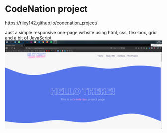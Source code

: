 # CodeNation project

https://riley142.github.io/codenation_project/

Just a simple responsive one-page website using html, css, flex-box, grid and a bit of JavaScript
![](img/screen1.png)

